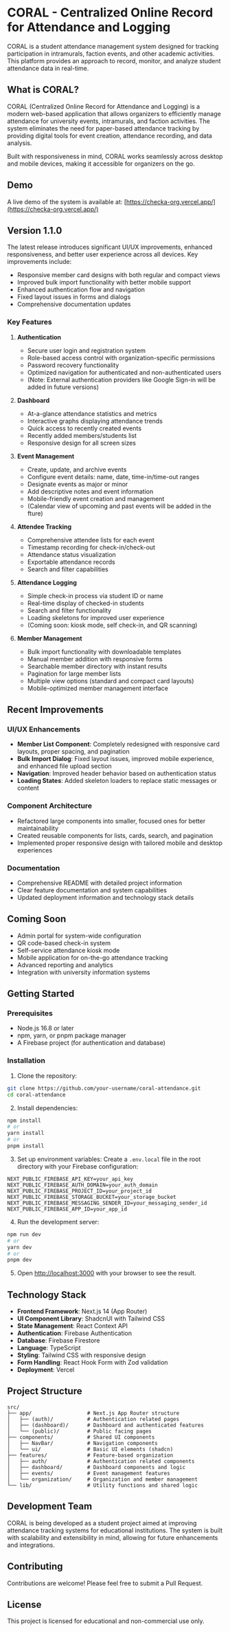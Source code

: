 # CORAL - Centralized Online Record for Attendance and Logging

CORAL is a student attendance management system designed for tracking participation in intramurals, faction events, and other academic activities. This platform provides an approach to record, monitor, and analyze student attendance data in real-time.

## What is CORAL?

CORAL (Centralized Online Record for Attendance and Logging) is a modern web-based application that allows organizers to efficiently manage attendance for university events, intramurals, and faction activities. The system eliminates the need for paper-based attendance tracking by providing digital tools for event creation, attendance recording, and data analysis.

Built with responsiveness in mind, CORAL works seamlessly across desktop and mobile devices, making it accessible for organizers on the go.

## Demo

A live demo of the system is available at: [https://checka-org.vercel.app/](https://checka-org.vercel.app/)

## Version 1.1.0

The latest release introduces significant UI/UX improvements, enhanced responsiveness, and better user experience across all devices. Key improvements include:

- Responsive member card designs with both regular and compact views
- Improved bulk import functionality with better mobile support
- Enhanced authentication flow and navigation
- Fixed layout issues in forms and dialogs
- Comprehensive documentation updates

### Key Features

1. **Authentication**

   - Secure user login and registration system
   - Role-based access control with organization-specific permissions
   - Password recovery functionality
   - Optimized navigation for authenticated and non-authenticated users
   - (Note: External authentication providers like Google Sign-in will be added in future versions)

2. **Dashboard**

   - At-a-glance attendance statistics and metrics
   - Interactive graphs displaying attendance trends
   - Quick access to recently created events
   - Recently added members/students list
   - Responsive design for all screen sizes

3. **Event Management**

   - Create, update, and archive events
   - Configure event details: name, date, time-in/time-out ranges
   - Designate events as major or minor
   - Add descriptive notes and event information
   - Mobile-friendly event creation and management
   - (Calendar view of upcoming and past events will be added in the fture)

4. **Attendee Tracking**

   - Comprehensive attendee lists for each event
   - Timestamp recording for check-in/check-out
   - Attendance status visualization
   - Exportable attendance records
   - Search and filter capabilities

5. **Attendance Logging**

   - Simple check-in process via student ID or name
   - Real-time display of checked-in students
   - Search and filter functionality
   - Loading skeletons for improved user experience
   - (Coming soon: kiosk mode, self check-in, and QR scanning)

6. **Member Management**
   - Bulk import functionality with downloadable templates
   - Manual member addition with responsive forms
   - Searchable member directory with instant results
   - Pagination for large member lists
   - Multiple view options (standard and compact card layouts)
   - Mobile-optimized member management interface

## Recent Improvements

### UI/UX Enhancements

- **Member List Component**: Completely redesigned with responsive card layouts, proper spacing, and pagination
- **Bulk Import Dialog**: Fixed layout issues, improved mobile experience, and enhanced file upload section
- **Navigation**: Improved header behavior based on authentication status
- **Loading States**: Added skeleton loaders to replace static messages or content

### Component Architecture

- Refactored large components into smaller, focused ones for better maintainability
- Created reusable components for lists, cards, search, and pagination
- Implemented proper responsive design with tailored mobile and desktop experiences

### Documentation

- Comprehensive README with detailed project information
- Clear feature documentation and system capabilities
- Updated deployment information and technology stack details

## Coming Soon

- Admin portal for system-wide configuration
- QR code-based check-in system
- Self-service attendance kiosk mode
- Mobile application for on-the-go attendance tracking
- Advanced reporting and analytics
- Integration with university information systems

## Getting Started

### Prerequisites

- Node.js 16.8 or later
- npm, yarn, or pnpm package manager
- A Firebase project (for authentication and database)

### Installation

1. Clone the repository:

```bash
git clone https://github.com/your-username/coral-attendance.git
cd coral-attendance
```

2. Install dependencies:

```bash
npm install
# or
yarn install
# or
pnpm install
```

3. Set up environment variables:
   Create a `.env.local` file in the root directory with your Firebase configuration:

```
NEXT_PUBLIC_FIREBASE_API_KEY=your_api_key
NEXT_PUBLIC_FIREBASE_AUTH_DOMAIN=your_auth_domain
NEXT_PUBLIC_FIREBASE_PROJECT_ID=your_project_id
NEXT_PUBLIC_FIREBASE_STORAGE_BUCKET=your_storage_bucket
NEXT_PUBLIC_FIREBASE_MESSAGING_SENDER_ID=your_messaging_sender_id
NEXT_PUBLIC_FIREBASE_APP_ID=your_app_id
```

4. Run the development server:

```bash
npm run dev
# or
yarn dev
# or
pnpm dev
```

5. Open [http://localhost:3000](http://localhost:3000) with your browser to see the result.

## Technology Stack

- **Frontend Framework**: Next.js 14 (App Router)
- **UI Component Library**: ShadcnUI with Tailwind CSS
- **State Management**: React Context API
- **Authentication**: Firebase Authentication
- **Database**: Firebase Firestore
- **Language**: TypeScript
- **Styling**: Tailwind CSS with responsive design
- **Form Handling**: React Hook Form with Zod validation
- **Deployment**: Vercel

## Project Structure

```
src/
├── app/                  # Next.js App Router structure
│   ├── (auth)/           # Authentication related pages
│   ├── (dashboard)/      # Dashboard and authenticated features
│   └── (public)/         # Public facing pages
├── components/           # Shared UI components
│   ├── NavBar/           # Navigation components
│   └── ui/               # Basic UI elements (shadcn)
├── features/             # Feature-based organization
│   ├── auth/             # Authentication related components
│   ├── dashboard/        # Dashboard components and logic
│   ├── events/           # Event management features
│   └── organization/     # Organization and member management
└── lib/                  # Utility functions and shared logic
```

## Development Team

CORAL is being developed as a student project aimed at improving attendance tracking systems for educational institutions. The system is built with scalability and extensibility in mind, allowing for future enhancements and integrations.

## Contributing

Contributions are welcome! Please feel free to submit a Pull Request.

## License

This project is licensed for educational and non-commercial use only.

